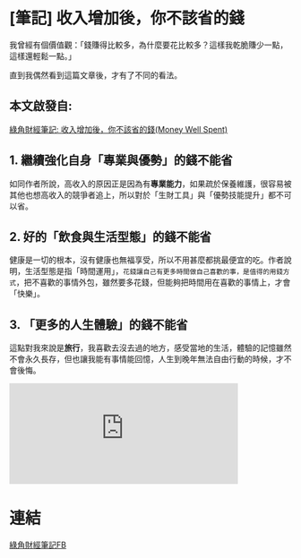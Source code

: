 # [筆記] 收入增加後，你不該省的錢



我曾經有個價值觀：「錢賺得比較多，為什麼要花比較多？這樣我乾脆賺少一點，這樣還輕鬆一點。」

直到我偶然看到這篇文章後，才有了不同的看法。
<!--more-->
## 本文啟發自:
[綠角財經筆記: 收入增加後，你不該省的錢(Money Well Spent)](http://greenhornfinancefootnote.blogspot.com/2019/09/money-well-spent.html?m=1)


## 1. 繼續強化自身「專業與優勢」的錢不能省
如同作者所說，高收入的原因正是因為有**專業能力**，如果疏於保養維護，很容易被其他也想高收入的競爭者追上，所以對於「生財工具」與「優勢技能提升」都不可以省。

## 2. 好的「飲食與生活型態」的錢不能省
健康是一切的根本，沒有健康也無福享受，所以不用甚麼都挑最便宜的吃。作者說明，生活型態是指「時間運用」，`花錢讓自己有更多時間做自己喜歡的事，是值得的用錢方式`，把不喜歡的事情外包，雖然要多花錢，但能夠把時間用在喜歡的事情上，才會「快樂」。

## 3. 「更多的人生體驗」的錢不能省
這點對我來說是**旅行**，我喜歡去沒去過的地方，感受當地的生活，體驗的記憶雖然不會永久長存，但也讓我能有事情能回憶，人生到晚年無法自由行動的時候，才不會後悔。

<iframe src="https://open.firstory.me/embed/story/cl9b21met066201v9cogvapz9" height="180" width="81%" frameborder="0" scrolling="no"></iframe>

# 連結
[綠角財經筆記FB](https://www.facebook.com/GreenHornFans/posts/2792092427487164)
